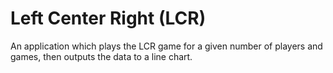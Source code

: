 # Left Center Right (LCR)

An application which plays the LCR game for a given number of players and games, then outputs the data to a line chart.
